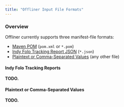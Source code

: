```yaml
---
title: "Offliner Input File Formats"
---
```


### Overview

Offliner currently supports three manifest-file formats:

* [Maven POM](format-maven-pom.html) (`pom.xml` or `*.pom`)
* [Indy Folo Tracking Report JSON](format-folo.html) (`*.json`)
* [Plaintext or Comma-Separated Values](format-plain.html) (any other file)


#### Indy Folo Tracking Reports

**TODO.**

#### Plaintext or Comma-Separated Values

**TODO.**

